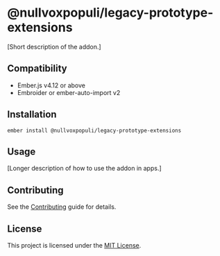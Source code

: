 # @nullvoxpopuli/legacy-prototype-extensions

[Short description of the addon.]

## Compatibility

- Ember.js v4.12 or above
- Embroider or ember-auto-import v2

## Installation

```
ember install @nullvoxpopuli/legacy-prototype-extensions
```

## Usage

[Longer description of how to use the addon in apps.]

## Contributing

See the [Contributing](CONTRIBUTING.md) guide for details.

## License

This project is licensed under the [MIT License](LICENSE.md).
